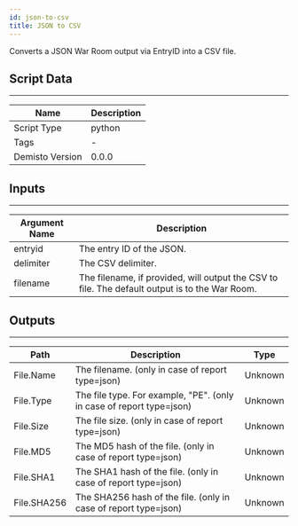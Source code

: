 ```yaml
---
id: json-to-csv
title: JSON to CSV
---
```


Converts a JSON War Room output via EntryID into a CSV file.
## Script Data
---

| **Name** | **Description** |
| --- | --- |
| Script Type | python |
| Tags | - |
| Demisto Version | 0.0.0 |

## Inputs
---

| **Argument Name** | **Description** |
| --- | --- |
| entryid | The entry ID of the JSON. |
| delimiter | The CSV delimiter. |
| filename | The filename, if provided, will output the CSV to file. The default output is to the War Room. |

## Outputs
---

| **Path** | **Description** | **Type** |
| --- | --- | --- |
| File.Name | The filename. (only in case of report type=json) | Unknown |
| File.Type | The file type. For example, "PE". (only in case of report type=json) | Unknown |
| File.Size | The file size. (only in case of report type=json) | Unknown |
| File.MD5 | The MD5 hash of the file. (only in case of report type=json) | Unknown |
| File.SHA1 | The SHA1 hash of the file. (only in case of report type=json) | Unknown |
| File.SHA256 | The SHA256 hash of the file. (only in case of report type=json) | Unknown |
